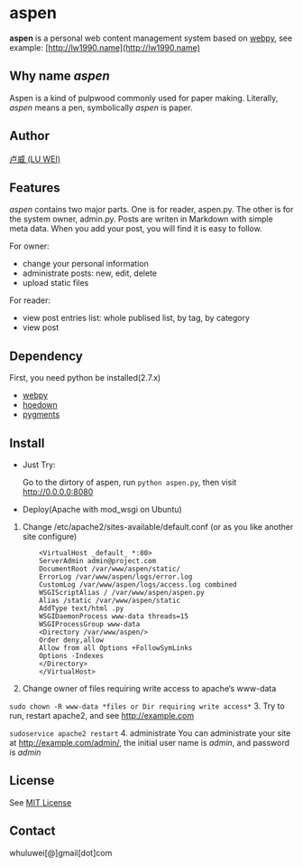 # aspen

**aspen** is a personal web content management system based on
[webpy](http://webpy.org), see example: [http://lw1990.name](http://lw1990.name)

## Why name *aspen*
Aspen is a kind of pulpwood commonly used for paper making. Literally, *aspen* 
means a pen, symbolically *aspen* is paper.

## Author
[卢威 (LU WEI)](http://lw1990.name)

## Features
*aspen* contains two major parts. One is for reader, aspen.py. The  other is for
the system owner, admin.py. Posts are writen in Markdown with simple meta data. When you add your post, you will find it is easy to follow.

For owner:

- change your personal information
- administrate posts: new, edit, delete
- upload static files

For reader:

- view post entries list: whole publised list, by tag, by category 
- view post

## Dependency
First, you need python be installed(2.7.x)

- [webpy](http://webpy.org)
- [hoedown](https://github.com/hhatto/python-hoedown)
- [pygments](http://pygments.org)

## Install
*   Just Try:

    Go to the dirtory of aspen, run `python aspen.py`, then visit 
http://0.0.0.0:8080 

*   Deploy(Apache with mod_wsgi on Ubuntu)

1.  Change /etc/apache2/sites-available/default.conf (or as you like another 
site configure)

    ```
        <VirtualHost _default_ *:80> 
        ServerAdmin admin@project.com 
        DocumentRoot /var/www/aspen/static/ 
        ErrorLog /var/www/aspen/logs/error.log 
        CustomLog /var/www/aspen/logs/access.log combined  
        WSGIScriptAlias / /var/www/aspen/aspen.py 
        Alias /static /var/www/aspen/static 
        AddType text/html .py 
        WSGIDaemonProcess www-data threads=15 
        WSGIProcessGroup www-data  
        <Directory /var/www/aspen/> 
        Order deny,allow 
        Allow from all Options +FollowSymLinks 
        Options -Indexes 
        </Directory>  
        </VirtualHost>
    ```
2.  Change owner of files requiring write access to apache‘s www-data

  `sudo chown -R www-data *files or Dir requiring write access*`
3.  Try to run, restart apache2, and see http://example.com

  `sudoservice apache2 restart`
4.  administrate
You can administrate your site at http://example.com/admin/, the initial user
name is *admin*, and password is *admin*

## License
See [MIT License](http://mit-license.org/)
## Contact
whuluwei\[@\]gmail\[dot\]com
